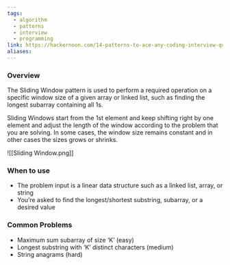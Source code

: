 ```yaml
---
tags:
  - algorithm
  - patterns
  - interview
  - programming
link: https://hackernoon.com/14-patterns-to-ace-any-coding-interview-question-c5bb3357f6ed
aliases:
---
```



### Overview

The Sliding Window pattern is used to perform a required operation on a specific window size of a given array or linked list, such as finding the longest subarray containing all 1s. 

Sliding Windows start from the 1st element and keep shifting right by one element and adjust the length of the window according to the problem that you are solving. In some cases, the window size remains constant and in other cases the sizes grows or shrinks.


![[Sliding Window.png]]



### When to use

- The problem input is a linear data structure such as a linked list, array, or string
- You’re asked to find the longest/shortest substring, subarray, or a desired value


### Common Problems

- Maximum sum subarray of size ‘K’ (easy)
- Longest substring with ‘K’ distinct characters (medium)
- String anagrams (hard)

